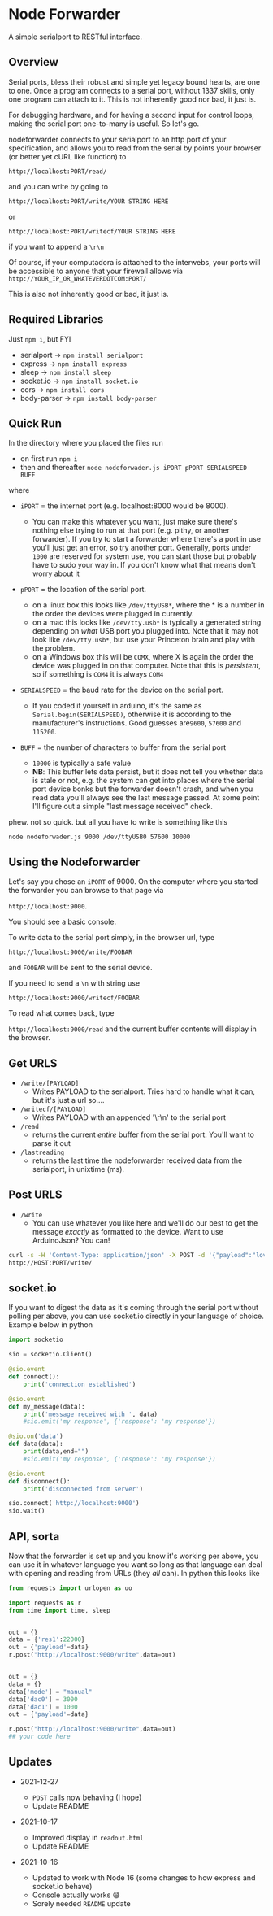 # Node Forwarder
A simple serialport to RESTful interface.

## Overview
Serial ports, bless their robust and simple yet legacy bound hearts, are one to one. Once a program connects to a serial port, without 1337 skills, only one program can attach to it.  This is not inherently good nor bad, it just is. 

For debugging hardware, and for having a second input for control loops, making the serial port one-to-many is useful. So let's go.

nodeforwarder connects to your serialport to an http port of your specification, and allows you to read from the serial by points your browser (or better yet cURL like function) to

`http://localhost:PORT/read/`

and you can write by going to 

`http://localhost:PORT/write/YOUR STRING HERE`

or

`http://localhost:PORT/writecf/YOUR STRING HERE`

if you want to append a `\r\n`

Of course, if your computadora is attached to the interwebs, your ports will be accessible to anyone that your firewall allows via `http://YOUR_IP_OR_WHATEVERDOTCOM:PORT/`

This is also not inherently good or bad, it just is.  

## Required Libraries
Just `npm i`, but FYI
- serialport -> `npm install serialport`
- express -> `npm install express`
- sleep -> `npm install sleep`
- socket.io -> `npm install socket.io`
- cors -> `npm install cors`
- body-parser -> `npm install body-parser`

## Quick Run
In the directory where you placed the files run
- on first run `npm i`
- then and thereafter `node nodeforwader.js iPORT pPORT SERIALSPEED BUFF`

where
 - `iPORT` = the internet port (e.g. localhost:8000 would be 8000).  
     - You can make this whatever you want, just make sure there's nothing else trying to run at that port (e.g. pithy, or another forwarder).  If you try to start a forwarder where there's a port in use you'll just get an error, so try another port.  Generally, ports under `1000` are reserved for system use, you can start those but probably have to sudo your way in.  If you don't know what that means don't worry about it
    
- `pPORT` = the location of the serial port.  
   - on a linux box this looks like `/dev/ttyUSB*`, where the * is a number in the order the devices were plugged in currently.
   - on a mac this looks like `/dev/tty.usb*` is typically a generated string depending on _what_ USB port you plugged into.  Note that it may not look like `/dev/tty.usb*`, but use your Princeton brain and play with the problem.
   - on a Windows box this will be `COMX`, where X is again the order the device was plugged in on that computer.  Note that this is _persistent_, so if something is `COM4` it is always `COM4` 

- `SERIALSPEED` = the baud rate for the device on the serial port.  
   - If you coded it yourself in arduino, it's the same as `Serial.begin(SERIALSPEED)`, otherwise it is according to the manufacturer's instructions.  Good guesses are`9600`, `57600` and `115200`.

- `BUFF` = the number of characters to buffer from the serial port
   - `10000`  is typically a safe value
   - **NB**: This buffer lets data persist, but it does not tell you whether data is stale or not, e.g. the system can get into places where the serial port device bonks but the forwarder doesn't crash, and when you read data you'll always see the last message passed.  At some point I'll figure out a simple "last message received" check.

phew.  not so quick.  but all you have to write is something like this

`node nodeforwader.js 9000 /dev/ttyUSB0 57600 10000`

## Using the Nodeforwarder

Let's say you chose an `iPORT` of 9000.  On the computer where you started the forwarder you can browse to that page via 

`http://localhost:9000`.  

You should see a basic console. 

To write data to the serial port simply, in the browser url, type

`http://localhost:9000/write/FOOBAR` 

and `FOOBAR` will be sent to the serial device.  

If you need to send a `\n` with string use

`http://localhost:9000/writecf/FOOBAR` 

To read what comes back, type

`http://localhost:9000/read` and the current buffer contents will display in the browser.

## Get URLS
- `/write/[PAYLOAD]`
  - Writes PAYLOAD to the serialport.  Tries hard to handle what it can, but it's just a url so....
- `/writecf/[PAYLOAD]`
  - Writes PAYLOAD with an appended '\r\n' to the serial port
- `/read`
  - returns the current _entire_ buffer from the serial port.  You'll want to parse it out 
- `/lastreading`
  - returns the last time the nodeforwarder received data from the serialport, in unixtime (ms).

## Post URLS
- `/write`
    - You can use whatever you like here and we'll do our best to get the message _exactly_ as formatted to the device. Want to use ArduinoJson? You can!
 
```bash  
curl -s -H 'Content-Type: application/json' -X POST -d '{"payload":"love_is_love"}' \ 
http://HOST:PORT/write/
```

## socket.io
If you want to digest the data as it's coming through the serial port without polling per above, you can use socket.io directly in your language of choice. Example below in python

```python
import socketio

sio = socketio.Client()

@sio.event
def connect():
    print('connection established')

@sio.event
def my_message(data):
    print('message received with ', data)
    #sio.emit('my response', {'response': 'my response'})

@sio.on('data')
def data(data):
    print(data,end="")
    #sio.emit('my response', {'response': 'my response'})

@sio.event
def disconnect():
    print('disconnected from server')

sio.connect('http://localhost:9000')
sio.wait()

```

## API, sorta

Now that the forwarder is set up and you know it's working per above, you can use it in whatever language you want so long as that language can deal with opening and reading from URLs (they _all_ can).  In python this looks like

```python
from requests import urlopen as uo

import requests as r
from time import time, sleep


out = {}
data = {'res1':22000}
out = {'payload'=data}
r.post("http://localhost:9000/write",data=out) 


out = {}
data = {}
data['mode'] = "manual"
data['dac0'] = 3000
data['dac1'] = 1000
out = {'payload'=data}

r.post("http://localhost:9000/write",data=out) 
## your code here
```

## Updates

- 2021-12-27
  - `POST` calls now behaving (I hope)
  - Update README

- 2021-10-17
  - Improved display in `readout.html`
  - Update README

- 2021-10-16 
  - Updated to work with Node 16 (some changes to how express and socket.io behave)
  - Console actually works 😅
  - Sorely needed `README` update
